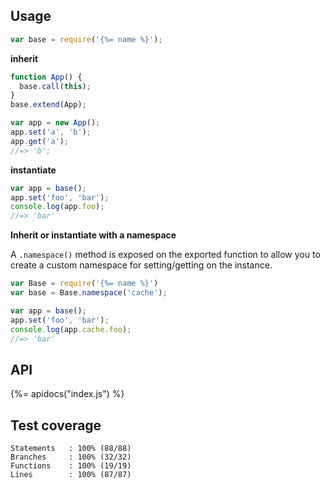 ## Usage

```js
var base = require('{%= name %}');
```

**inherit**

```js
function App() {
  base.call(this);
}
base.extend(App);

var app = new App();
app.set('a', 'b');
app.get('a');
//=> 'b';
```

**instantiate**

```js
var app = base();
app.set('foo', 'bar');
console.log(app.foo);
//=> 'bar'
```

**Inherit or instantiate with a namespace**

A `.namespace()` method is exposed on the exported function to allow you to create a custom namespace for setting/getting on the instance.

```js
var Base = require('{%= name %}')
var base = Base.namespace('cache');

var app = base();
app.set('foo', 'bar');
console.log(app.cache.foo);
//=> 'bar'
```

## API
{%= apidocs("index.js") %}

## Test coverage

```
Statements   : 100% (88/88)
Branches     : 100% (32/32)
Functions    : 100% (19/19)
Lines        : 100% (87/87)
```
